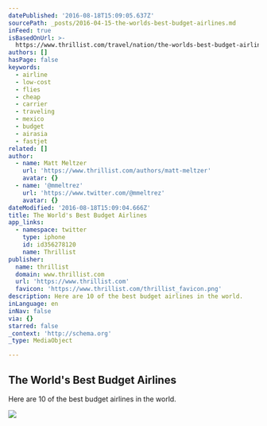 ```yaml
---
datePublished: '2016-08-18T15:09:05.637Z'
sourcePath: _posts/2016-04-15-the-worlds-best-budget-airlines.md
inFeed: true
isBasedOnUrl: >-
  https://www.thrillist.com/travel/nation/the-worlds-best-budget-airlines-southwest-easyjet-icelandair/travel
authors: []
hasPage: false
keywords:
  - airline
  - low-cost
  - flies
  - cheap
  - carrier
  - traveling
  - mexico
  - budget
  - airasia
  - fastjet
related: []
author:
  - name: Matt Meltzer
    url: 'https://www.thrillist.com/authors/matt-meltzer'
    avatar: {}
  - name: '@mmeltrez'
    url: 'https://www.twitter.com/@mmeltrez'
    avatar: {}
dateModified: '2016-08-18T15:09:04.666Z'
title: The World's Best Budget Airlines
app_links:
  - namespace: twitter
    type: iphone
    id: id356278120
    name: Thrillist
publisher:
  name: thrillist
  domain: www.thrillist.com
  url: 'https://www.thrillist.com'
  favicon: 'https://www.thrillist.com/thrillist_favicon.png'
description: Here are 10 of the best budget airlines in the world.
inLanguage: en
inNav: false
via: {}
starred: false
_context: 'http://schema.org'
_type: MediaObject

---
```

<article style=""><h1>The World's Best Budget Airlines</h1><p>Here are 10 of the best budget airlines in the world.</p><img src="https://s3-us-west-2.amazonaws.com/the-grid-img/p/50f3082041c9f4d9872cb6ecfb9f3f494f138013.jpg" /></article>